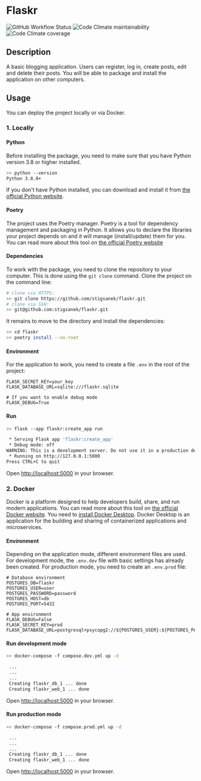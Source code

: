 # Flaskr

![GitHub Workflow Status](https://img.shields.io/github/actions/workflow/status/stigsanek/flaskr/pyci.yml?branch=main)
![Code Climate maintainability](https://img.shields.io/codeclimate/maintainability/stigsanek/flaskr)
![Code Climate coverage](https://img.shields.io/codeclimate/coverage/stigsanek/flaskr)

## Description

A basic blogging application. Users can register, log in, create posts, edit and delete their posts. You will be able to
package and install the application on other computers.

## Usage

You can deploy the project locally or via Docker.

### 1. Locally

#### Python

Before installing the package, you need to make sure that you have Python version 3.8 or higher installed.

```bash
>> python --version
Python 3.8.0+
```

If you don't have Python installed, you can download and install it
from [the official Python website](https://www.python.org/downloads/).

#### Poetry

The project uses the Poetry manager. Poetry is a tool for dependency management and packaging in Python. It allows you
to declare the libraries your project depends on and it will manage (install/update) them for you. You can read more
about this tool on [the official Poetry website](https://python-poetry.org/)

#### Dependencies

To work with the package, you need to clone the repository to your computer. This is done using the `git clone` command.
Clone the project on the command line:

```bash
# clone via HTTPS:
>> git clone https://github.com/stigsanek/flaskr.git
# clone via SSH:
>> git@github.com:stigsanek/flaskr.git
```

It remains to move to the directory and install the dependencies:

```bash
>> cd flaskr
>> poetry install --no-root
```

#### Environment

For the application to work, you need to create a file `.env` in the root of the project:

```
FLASK_SECRET_KEY=your_key
FLASK_DATABASE_URL=sqlite:///flaskr.sqlite

# If you want to enable debug mode
FLASK_DEBUG=True
```

#### Run

```bash
>> flask --app flaskr:create_app run

 * Serving Flask app 'flaskr:create_app'
 * Debug mode: off
WARNING: This is a development server. Do not use it in a production deployment. Use a production WSGI server instead.
 * Running on http://127.0.0.1:5000
Press CTRL+C to quit
```

Open [http://localhost:5000](http://localhost:5000) in your browser.

### 2. Docker

Docker is a platform designed to help developers build, share, and run modern applications.
You can read more about this tool on [the official Docker website](https://www.docker.com/).
You need to [install Docker Desktop](https://www.docker.com/products/docker-desktop/).
Docker Desktop is an application for the building and sharing of containerized applications and microservices.

#### Environment

Depending on the application mode, different environment files are used.
For development mode, the `.env.dev` file with basic settings has already been created.
For production mode, you need to create an `.env.prod` file:

```
# Database environment
POSTGRES_DB=flaskr
POSTGRES_USER=user
POSTGRES_PASSWORD=password
POSTGRES_HOST=db
POSTGRES_PORT=5432

# App environment
FLASK_DEBUG=False
FLASK_SECRET_KEY=prod
FLASK_DATABASE_URL=postgresql+psycopg2://${POSTGRES_USER}:${POSTGRES_PASSWORD}@${POSTGRES_HOST}:${POSTGRES_PORT}/${POSTGRES_DB}
```

#### Run development mode

```bash
>> docker-compose -f compose.dev.yml up -d

 ...
 ...
 ...
 Creating flaskr_db_1 ... done
 Creating flaskr_web_1 ... done
```

Open [http://localhost:5000](http://localhost:5000) in your browser.

#### Run production mode

```bash
>> docker-compose -f compose.prod.yml up -d

 ...
 ...
 ...
 Creating flaskr_db_1 ... done
 Creating flaskr_web_1 ... done
```

Open [http://localhost:5000](http://localhost:5000) in your browser.
